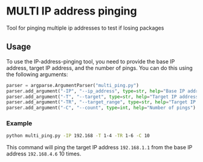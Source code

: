 # MULTI IP address pinging
Tool for pinging multiple ip addresses to test if losing packages
## Usage

To use the IP-address-pinging tool, you need to provide the base IP address, target IP address, and the number of pings. You can do this using the following arguments:

```python
parser = argparse.ArgumentParser("multi_ping.py")
parser.add_argument("-IP", "--ip_address", type=str, help="Base IP address to ping")
parser.add_argument("-T", "--target", type=str, help="Target IP address to ping")
parser.add_argument("-TR", "--target_range", type=str, help="Target IP address range to ping")
parser.add_argument("-C", "--count", type=int, help="Number of pings")
```

### Example

```sh
python multi_ping.py -IP 192.168 -T 1-4 -TR 1-6 -C 10
```

This command will ping the target IP address `192.168.1.1` from the base IP address `192.168.4.6` 10 times.
